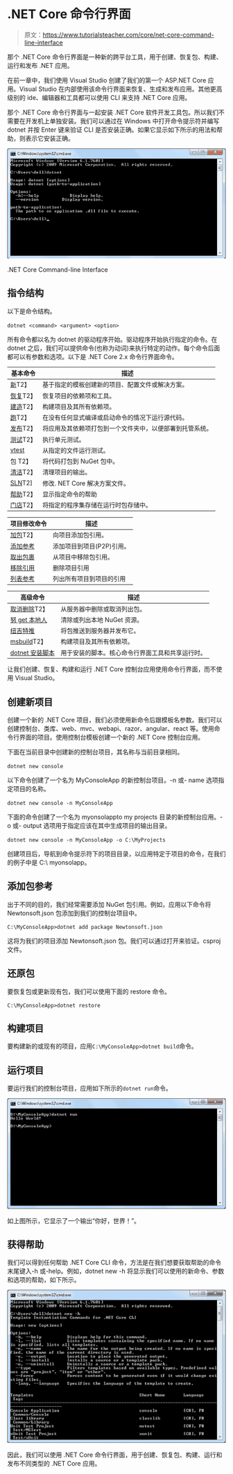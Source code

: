 #  .NET Core 命令行界面

> 原文：<https://www.tutorialsteacher.com/core/net-core-command-line-interface>

那个 .NET Core 命令行界面是一种新的跨平台工具，用于创建、恢复包、构建、运行和发布 .NET 应用。

在前一章中，我们使用 Visual Studio 创建了我们的第一个 ASP.NET Core 应用。Visual Studio 在内部使用该命令行界面来恢复、生成和发布应用。其他更高级别的 ide、编辑器和工具都可以使用 CLI 来支持 .NET Core 应用。

那个 .NET Core 命令行界面与一起安装 .NET Core 软件开发工具包。所以我们不需要在开发机上单独安装。我们可以通过在 Windows 中打开命令提示符并编写 dotnet 并按 Enter 键来验证 CLI 是否安装正确。如果它显示如下所示的用法和帮助，则表示它安装正确。

[![](img/605428be8e5fe2d76cc53428315a06bc.png)](../../Content/images/core/dotnet-cli.png)

.NET Core Command-line Interface



## 指令结构

以下是命令结构。

`dotnet <command> <argument> <option>`

所有命令都以名为 dotnet 的驱动程序开始。驱动程序开始执行指定的命令。在 dotnet 之后，我们可以提供命令(也称为动词)来执行特定的动作。每个命令后面都可以有参数和选项。以下是 .NET Core 2.x 命令行界面命令。

| 基本命令 | 描述 |
| --- | --- |
| [新](https://docs.microsoft.com/en-us/dotnet/core/tools/dotnet-new)T2】 | 基于指定的模板创建新的项目、配置文件或解决方案。 |
| [恢复](https://docs.microsoft.com/en-us/dotnet/core/tools/dotnet-restore)T2】 | 恢复项目的依赖项和工具。 |
| [建造](https://docs.microsoft.com/en-us/dotnet/core/tools/dotnet-build)T2】 | 构建项目及其所有依赖项。 |
| [跑](https://docs.microsoft.com/en-us/dotnet/core/tools/dotnet-run)T2】 | 在没有任何显式编译或启动命令的情况下运行源代码。 |
| [发布](https://docs.microsoft.com/en-us/dotnet/core/tools/dotnet-publish)T2】 | 将应用及其依赖项打包到一个文件夹中，以便部署到托管系统。 |
| [测试](https://docs.microsoft.com/en-us/dotnet/core/tools/dotnet-test)T2】 | 执行单元测试。 |
| [vtest](https://docs.microsoft.com/en-us/dotnet/core/tools/dotnet-vstest) | 从指定的文件运行测试。 |
| 包 T2】 | 将代码打包到 NuGet 包中。 |
| [清洁](https://docs.microsoft.com/en-us/dotnet/core/tools/dotnet-clean)T2】 | 清理项目的输出。 |
| [SLN](https://docs.microsoft.com/en-us/dotnet/core/tools/dotnet-sln)T2] | 修改. NET Core 解决方案文件。 |
| [帮助](https://docs.microsoft.com/en-us/dotnet/core/tools/dotnet-help)T2】 | 显示指定命令的帮助 |
| [门店](https://docs.microsoft.com/en-us/dotnet/core/tools/dotnet-store)T2】 | 将指定的程序集存储在运行时包存储中。 |

| 项目修改命令 | 描述 |
| --- | --- |
| [加包](https://docs.microsoft.com/en-us/dotnet/core/tools/dotnet-add-package)T2】 | 向项目添加包引用。 |
| [添加参考](https://docs.microsoft.com/en-us/dotnet/core/tools/dotnet-add-reference) | 添加项目到项目(P2P)引用。 |
| [取出包裹](https://docs.microsoft.com/en-us/dotnet/core/tools/dotnet-remove-package) | 从项目中移除包引用。 |
| [移除引用](https://docs.microsoft.com/en-us/dotnet/core/tools/dotnet-remove-reference) | 删除项目引用 |
| [列表参考](https://docs.microsoft.com/en-us/dotnet/core/tools/dotnet-list-reference) | 列出所有项目到项目的引用 |

| 高级命令 | 描述 |
| --- | --- |
| [取消删除](https://docs.microsoft.com/en-us/dotnet/core/tools/dotnet-nuget-delete)T2】 | 从服务器中删除或取消列出包。 |
| [努 get 本地人](https://docs.microsoft.com/en-us/dotnet/core/tools/dotnet-nuget-locals) | 清除或列出本地 NuGet 资源。 |
| [纽吉特推](https://docs.microsoft.com/en-us/dotnet/core/tools/dotnet-nuget-push) | 将包推送到服务器并发布它。 |
| [msbuild](https://docs.microsoft.com/en-us/dotnet/core/tools/dotnet-msbuild)T2】 | 构建项目及其所有依赖项。 |
| [dotnet 安装脚本](https://docs.microsoft.com/en-us/dotnet/core/tools/dotnet-install-script) | 用于安装的脚本。核心命令行界面工具和共享运行时。 |

让我们创建、恢复、构建和运行 .NET Core 控制台应用使用命令行界面，而不使用 Visual Studio。

## 创建新项目

创建一个新的 .NET Core 项目，我们必须使用新命令后跟模板名参数。我们可以创建控制台、类库、web、mvc、webapi、razor、angular、react 等。使用命令行界面的项目。使用控制台模板创建一个新的 .NET Core 控制台应用。

下面在当前目录中创建新的控制台项目，其名称与当前目录相同。

`dotnet new console`

以下命令创建了一个名为 MyConsoleApp 的新控制台项目。-n 或- name 选项指定项目的名称。

`dotnet new console -n MyConsoleApp`

下面的命令创建了一个名为 myonsolappto my projects 目录的新控制台应用。-o 或- output 选项用于指定应该在其中生成项目的输出目录。

`dotnet new console -n MyConsoleApp -o C:\MyProjects`

创建项目后，导航到命令提示符下的项目目录，以应用特定于项目的命令，在我们的例子中是 C:\ myonsolapp。

## 添加包参考

出于不同的目的，我们经常需要添加 NuGet 包引用。例如，应用以下命令将 Newtonsoft.json 包添加到我们的控制台项目中。

```
C:\MyConsoleApp>dotnet add package Newtonsoft.json
```

这将为我们的项目添加 Newtonsoft.json 包。我们可以通过打开来验证。csproj 文件。

## 还原包

要恢复包或更新现有包，我们可以使用下面的 restore 命令。

```
C:\MyConsoleApp>dotnet restore
```

## 构建项目

要构建新的或现有的项目，应用`C:\MyConsoleApp>dotnet build`命令。

## 运行项目

要运行我们的控制台项目，应用如下所示的`dotnet run`命令。

[![](img/190432c02729e9ff6f86e2bede3da09d.png)](../../Content/images/core/dotnet-run.png)

如上图所示，它显示了一个输出“你好，世界！”。

## 获得帮助

我们可以得到任何帮助 .NET Core CLI 命令，方法是在我们想要获取帮助的命令末尾键入-h 或-help。例如，dotnet new -h 将显示我们可以使用的新命令、参数和选项的帮助，如下所示。

[![](img/a5d68d867b5b1f810e49b7636b8148b6.png)](../../Content/images/core/dotnet-help.png)

因此，我们可以使用 .NET Core 命令行界面，用于创建、恢复包、构建、运行和发布不同类型的 .NET Core 应用。